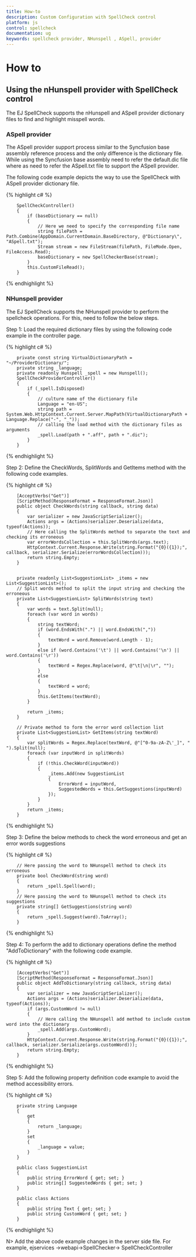 ```yaml
---
title: How-to
description: Custom Configuration with SpellCheck control
platform: js
control: spellcheck
documentation: ug
keywords: spellcheck provider, NHunspell , ASpell, provider
---
```

# How to

## Using the nHunspell provider with SpellCheck control

The EJ SpellCheck supports the nHunspell and ASpell provider dictionary files to find and highlight misspell  words.

### ASpell provider

The ASpell provider support process similar to the Syncfusion base assembly reference process and the only difference is the dictionary file. While using the Syncfusion base assembly need to refer the default.dic file where as 
need to refer the ASpell.txt file to support the ASpell provider.

The following code example depicts the way to use the SpellCheck with ASpell provider dictionary file.

{% highlight c# %}

        SpellCheckController()
        {
            if (baseDictionary == null)
            {
                // Here we need to specify the corresponding file name
                string filePath = Path.Combine(AppDomain.CurrentDomain.BaseDirectory, @"Dictionary\", "ASpell.txt");
                Stream stream = new FileStream(filePath, FileMode.Open, FileAccess.Read);
                baseDictionary = new SpellCheckerBase(stream);
            }
            this.CustomFileRead();
        }

{% endhighlight %}

### NHunspell provider

The EJ SpellCheck supports the NHunspell provider to perform the spellcheck operations. For this, need to follow the below steps.

Step 1: Load the required dictionary files by using the following code example in the controller page.

{% highlight c# %}

        private const string VirtualDictionaryPath = "~/ProviderDictionary/";
        private string _language;
        private readonly Hunspell _spell = new Hunspell();
        SpellCheckProviderController()
        {
            if (_spell.IsDisposed)
            {
                // culture name of the dictionary file
                Language = "en-US";
                string path = System.Web.HttpContext.Current.Server.MapPath(VirtualDictionaryPath + Language.Replace("-", "_"));
                // calling the load method with the dictionary files as arguments
                _spell.Load(path + ".aff", path + ".dic");
            }
        }


{% endhighlight %}

Step 2: Define the CheckWords, SplitWords and GetItems method with the following code examples.

{% highlight c# %}

        [AcceptVerbs("Get")]
        [ScriptMethod(ResponseFormat = ResponseFormat.Json)]
        public object CheckWords(string callback, string data)
        {
            var serializer = new JavaScriptSerializer();
            Actions args = (Actions)serializer.Deserialize(data, typeof(Actions));
            // Here calling the SplitWords method to separate the text and checking its erroneous
            var errorWordsCollection = this.SplitWords(args.text); 
            HttpContext.Current.Response.Write(string.Format("{0}({1});", callback, serializer.Serialize(errorWordsCollection)));
            return string.Empty;
        }


        private readonly List<SuggestionList> _items = new List<SuggestionList>();
        // Split words method to split the input string and checking the erroneous
        private List<SuggestionList> SplitWords(string text)
        {
            var words = text.Split(null);
            foreach (var word in words)
            {
                string textWord;
                if (word.EndsWith(".") || word.EndsWith(","))
                {
                    textWord = word.Remove(word.Length - 1);
                }
                else if (word.Contains('\t') || word.Contains('\n') || word.Contains('\r'))
                {
                    textWord = Regex.Replace(word, @"\t|\n|\r", "");
                }
                else
                {
                    textWord = word;
                }
                this.GetItems(textWord);
            }

            return _items;
        }
        
        // Private method to form the error word collection list
        private List<SuggestionList> GetItems(string textWord)
        {
            var splitWords = Regex.Replace(textWord, @"[^0-9a-zA-Z\'_]", " ").Split(null);
            foreach (var inputWord in splitWords)
            {
                if (!this.CheckWord(inputWord))
                {
                    _items.Add(new SuggestionList
                    {
                        ErrorWord = inputWord,
                        SuggestedWords = this.GetSuggestions(inputWord)
                    });
                }
            }
            return _items;
        }
{% endhighlight %}

Step 3: Define the below methods to check the word erroneous and get an error words suggestions

{% highlight c# %}

        // Here passing the word to NHunspell method to check its erroneous
        private bool CheckWord(string word)
        {
            return _spell.Spell(word);
        }
        // Here passing the word to NHunspell method to check its suggestions
        private string[] GetSuggestions(string word)
        {
            return _spell.Suggest(word).ToArray();
        }


{% endhighlight %}

Step 4: To perform the add to dictionary operations define the method "AddToDictionary" with the following code example.

{% highlight c# %}

        [AcceptVerbs("Get")]
        [ScriptMethod(ResponseFormat = ResponseFormat.Json)]
        public object AddToDictionary(string callback, string data)
        {
            var serializer = new JavaScriptSerializer();
            Actions args = (Actions)serializer.Deserialize(data, typeof(Actions));
            if (args.CustomWord != null)
            {
                // Here calling the NHunspell add method to include custom word into the dictionary
                _spell.Add(args.CustomWord);
            }
            HttpContext.Current.Response.Write(string.Format("{0}({1});", callback, serializer.Serialize(args.customWord)));
            return string.Empty;
        }

{% endhighlight %}

Step 5: Add the following property definition code example to avoid the method accessibility errors.

{% highlight c# %}

        private string Language
        {
            get
            {
                return _language;
            }
            set
            {
                _language = value;
            }
        }
        
        public class SuggestionList
        {
            public string ErrorWord { get; set; }
            public string[] SuggestedWords { get; set; }
        }

        public class Actions
        {
            public string Text { get; set; }
            public string CustomWord { get; set; }
        }

{% endhighlight %}

N> Add the above code example changes in the server side file. For example, ejservices ->webapi->SpellChecker-> SpellCheckController 